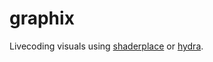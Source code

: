 # graphix

Livecoding visuals using [shaderplace](https://github.com/CharStiles/shaderplace) or [hydra](https://github.com/hydra-synth/hydra).
